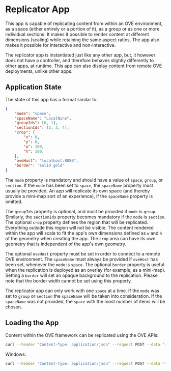 # Replicator App

This app is capable of replicating content from within an OVE environment, as a space (either entirely or a portion of it), as a group or as one or more individual sections. It makes it possible to render content at different dimensions (scaling) while retaining the same aspect ratios. The app also makes it possible for interactive and non-interactive.

The replicator app is instantiated just like any other app, but, it however does not have a controller, and therefore behaves slightly differently to other apps, at runtime. This app can also display content from remote OVE deployments, unlike other apps.

## Application State

The state of this app has a format similar to:

```json
{
    "mode": "space",
    "spaceName": "LocalNine",
    "groupIds": [0, 1],
    "sectionIds": [2, 3, 4],
    "crop": {
        "x": 0,
        "y": 0,
        "w": 100,
        "h": 100,
    },
    "oveHost": "localhost:8080",
    "border": "solid gold"
}
```

The `mode` property is mandatory and should have a value of `space`, `group`, or `section`. If the `mode` has been set to `space`, the `spaceName` property must usually be provided. An app will replicate its own space (and thereby provide a mini-map sort of an experience), if the `spaceName` property is omitted.

The `groupIds` property is optional, and must be provided if `mode` is `group`. Similarly, the `sectionIds` property becomes mandatory if the `mode` is `section`. The optional `crop` property defines the region that will be replicated. Everything outside this region will not be visible. The content rendered within the app will scale to fit the app's own dimensions defined as `w` and `h` of the geometry when creating the app. The `crop` area can have its own geometry that is independent of the app's own geometry.

The optional `oveHost` property must be set in order to connect to a remote OVE environment.  The `spaceName` must always be provided if `oveHost` has been set, whenever the `mode` is `space`. The optional `border` property is useful when the replication is deployed as an overlay (for example, as a mini-map). Setting a `border` will set an opaque background to the replication. Please note that the border width cannot be set using this property.

The replicator app can only work with one `space` at a time. If the `mode` was set to `group` or `section` the `spaceName` will be taken into consideration. If the `spaceName` was not provided, the `space` with the most number of items will be chosen.

## Loading the App

Content within the OVE framework can be replicated using the OVE APIs:

```sh
curl --header "Content-Type: application/json" --request POST --data '{"app": {"url": "http://OVE_APP_REPLICATOR_HOST:PORT","states": {"load": {"mode": "space", "spaceName": "LocalNine"}}}, "space": "OVE_SPACE", "h": 500, "w": 500, "y": 0, "x": 0}' http://OVE_CORE_HOST:PORT/section
```

Windows:

```sh
curl --header "Content-Type: application/json" --request POST --data "{\"app\": {\"url\": \"http://OVE_APP_REPLICATOR_HOST:PORT\", \"states\": {\"load\": {\"mode\": \"space\", \"spaceName\": \"LocalNine\"}}}, \"space\": \"OVE_SPACE\", \"h\": 500, \"w\": 500, \"y\": 0, \"x\": 0}" http://OVE_CORE_HOST:PORT/section
```
